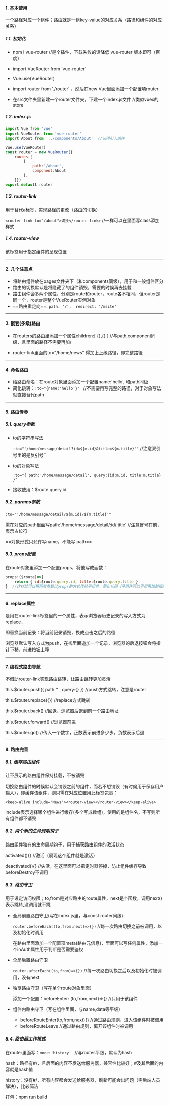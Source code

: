 #### 1. 基本使用

一个路径对应一个组件；路由就是一组key-value的对应关系（路径和组件的对应关系）

##### 1.1. 初始化

- npm i vue-router  //是个插件，下载失败的话降低 vue-router 版本即可（百度）

- import VueRouter from 'vue-router'

- Vue.use(VueRouter)

- import router from './router'  ，然后在new Vue里面添加一个配置项router

- 在src文件夹里新建一个router文件夹，下建一个index.js文件  //类似vuex的store

##### 1.2. index.js

```javascript
import Vue from 'vue'
import VueRouter from 'vue-router'
import About from '../components/About'  //记得引入组件

Vue.use(VueRouter)
const router = new VueRouter({
    routes:[
        {
            path:'/about',
            component:About
        },
    ]})
export default router
```

##### 1.3. router-link

用于替代a标签，实现路径的更改（路由的切换）

`<router-link to="/about">切换</router-link>`     //一样可以在里面写class添加样式

##### 1.4. router-view

该标签用于指定组件的呈现位置

---

#### 2. 几个注意点

- 将路由组件放在pages文件夹下（和components同级），用于和一般组件区分
- 路由的切换默认是将隐藏了的组件销毁，需要的时候再去挂载
- 路由组件会多两个属性，分别是route和router，route各不相同，但router是同一个，router是整个VueRouter实例对象
- ==路由重定向==: `path: '/',  redirect: '/msite'`

---

#### 3. 嵌套(多级)路由

- 在routers的路由里添加一个属性children:[ {},{} ]   //与path,component同级，且里面的路径不需要再加/

- router-link里面的to="/home/news" 得加上上级路径，即完整路径

---

#### 4. 命名路由

- 给路由命名：在route对象里面添加一个配置name:'hello', 和path同级
- 简化跳转：`:to="{name:'hello'}" ` //不需要再写完整的路径，对于对象写法就直接替代path

---

#### 5. 路由传参

##### 5.1. query参数

- to的字符串写法

  `:to="'/home/message/detail?id=${m.id}&title=${m.title}'"`  //注意双引号里的是反引号``

- to的对象写法

  `:to="{ path:'/home/message/detail', query:{id:m.id, title:m.title} }"`

- 接收使用：$route.query.id

##### 5.2. params参数

`:to="'/home/message/detail/${m.id}/${m.title}'"` 

需在对应的path里面写path:'/home/message/detail/:id/:title'    //注意冒号在前，表示占位符

==对象形式只允许写name，不能写   path==

##### 5.3. props配置 

在route对象里添加一个配置props，将他写成函数：

```javascript
props:($route)=>{
    return { id:$route.query.id, title:$route.query.title }
}  //这样就可以把所有参数以props的方式传给子组件，简化代码（子组件可以不用再加前缀$route.query.id),而可以直接写id，记得用props:[]接收
```

---

#### 6. replace属性

是用在router-link标签里的一个属性，表示浏览器历史记录的写入方式为replace，

即替换当前记录：将当前记录销毁，换成点击之后的路径

浏览器默认写入方式为push，在栈里面追加一个记录，浏览器的后退按钮会将指针下移，前进按钮上移

---

#### 7. 编程式路由导航

不借助router-link实现路由跳转，让路由跳转更加灵活

this.$router.push({ path:'' , query:{} })   //push方式跳转，注意是router

this.$router.replace({}) //replace方式跳转

this.$router.back()  //回退，浏览器后退到前一个路由地址

this.$router.forward()   //浏览器前进

this.$router.go()    //传入一个数字，正数表示前进多少步，负数表示后退

---

#### 8. 路由完善

##### 8.1. 缓存路由组件

让不展示的路由组件保持挂载，不被销毁

切换路由组件的时候默认会销毁之前的组件，而若不想销毁（有时候用于保存用户输入），即缓存该组件，则只需在对应位置用此标签包裹：

`<keep-alive include="News"><router-view></router-view></keep-alive>`  

include表示选择哪个组件进行缓存(多个写成数组)，使用的是组件名，不写则所有组件都不销毁

##### 8.2. 两个新的生命周期钩子

路由组件独有的生命周期钩子，用于捕获路由组件的激活状态

activated(){}  //激活（展现这个组件就是激活）

deactivated(){}   //失活，在这里面可以把定时器停掉，防止组件缓存导致beforeDestroy不调用

##### 8.3. 路由守卫

用于设定访问权限；to,from是对应路由的route属性，next是个函数，调用next()表示跳转,没调用就不跳

- 全局前置路由守卫(写在index.js里，与const router同级)

  `router.beforeEach((to,from,next)=>{})`   //每一次路由切换之前被调用，以及初始化时调用

  在路由里面添加一个配置项meta(路由元信息)，里面可以写任何属性，添加一个inAuth属性用于判断是否需要鉴权

- 全局后置路由守卫

  `router.afterEach((to,from)=>{})`   //每一次路由切换之后以及初始化时被调用，没有next

- 独享路由守卫（写在单个route对象里面）

  添加一个配置：beforeEnter: (to,from,next)=>{}  //只用于该组件

- 组件内路由守卫（写在组件里面，与name,data等平级）
  - beforeRouteEnter(to,from,next){}  //通过路由规则，进入该组件时被调用
  - beforeRouteLeave   //通过路由规则，离开该组件时被调用

##### 8.4. 路由器工作模式

在router里面写：`mode:'history' `  //与routes平级，默认为hash

hash：路径有#/，且后面的内容不发送给服务器，兼容性比较好；#及其后面的内容就是hash值

history：没有#/，所有内容都会发送给服务器，刷新可能会出问题（需后端人员解决），比较简洁

打包：npm run build


